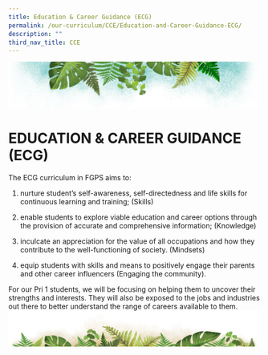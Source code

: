 ```yaml
---
title: Education & Career Guidance (ECG)
permalink: /our-curriculum/CCE/Education-and-Career-Guidance-ECG/
description: ""
third_nav_title: CCE
---
```

![](/images/Banner.png)

# EDUCATION & CAREER GUIDANCE (ECG)

The ECG curriculum in FGPS aims to: 

  

1.  nurture student’s self-awareness, self-directedness and life skills for continuous learning and training; (Skills)  
    
2.  enable students to explore viable education and career options through the provision of accurate and comprehensive information; (Knowledge)  
    
3.  inculcate an appreciation for the value of all occupations and how they contribute to the well-functioning of society. (Mindsets)  
    
4.  equip students with skills and means to positively engage their parents and other career influencers (Engaging the community).

  

For our Pri 1 students, we will be focusing on helping them to uncover their strengths and interests. They will also be exposed to the jobs and industries out there to better understand the range of careers available to them.
![](/images/bg-bottom.png)
